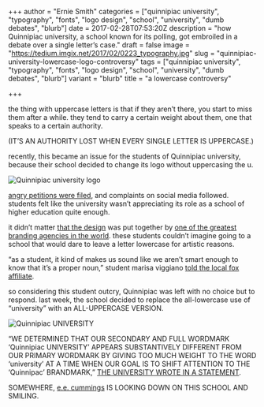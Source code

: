 +++
author = "Ernie Smith"
categories = ["quinnipiac university", "typography", "fonts", "logo design", "school", "university", "dumb debates", "blurb"]
date = 2017-02-28T07:53:20Z
description = "how Quinnipiac university, a school known for its polling, got embroiled in a debate over a single letter’s case."
draft = false
image = "https://tedium.imgix.net/2017/02/0223_typography.jpg"
slug = "quinnipiac-university-lowercase-logo-controversy"
tags = ["quinnipiac university", "typography", "fonts", "logo design", "school", "university", "dumb debates", "blurb"]
variant = "blurb"
title = "a lowercase controversy"

+++

the thing with uppercase letters is that if they aren’t there, you start to miss them after a while. they tend to carry a certain weight about them, one that speaks to a certain authority.

(IT’S AN AUTHORITY LOST WHEN EVERY SINGLE LETTER IS UPPERCASE.)

recently, this became an issue for the students of Quinnipiac university, because their school decided to change its logo without uppercasing the u.

![Quinnipiac university logo](https://tedium.imgix.net/2017/02/0223_Quinnipiac_university-1.png)

[angry petitions were filed](https://www.change.org/p/qu-administration-revise-the-new-quinnipiac-university-logo), and complaints on social media followed. students felt like the university wasn’t appreciating its role as a school of higher education quite enough.

it didn’t matter [that the design](http://www.underconsideration.com/brandnew/archives/new_logo_for_quinnipiac_university_by_pentagram.php) was put together by [one of the greatest branding agencies in the world](https://www.change.org/p/qu-administration-revise-the-new-quinnipiac-university-logo). these students couldn’t imagine going to a school that would dare to leave a letter lowercase for artistic reasons.

“as a student, it kind of makes us sound like we aren’t smart enough to know that it’s a proper noun,” student marisa viggiano [told the local fox affiliate](http://fox61.com/2017/02/17/after-student-pushback-quinnipiac-comes-up-with-another-new-logo/).

so considering this student outcry, Quinnipiac was left with no choice but to respond. last week, the school decided to replace the all-lowercase use of “university” with an ALL-UPPERCASE VERSION.

![Quinnipiac UNIVERSITY](https://tedium.imgix.net/2017/02/0223_Quinnipiac_UNIVERSITY2.png)

“WE DETERMINED THAT OUR SECONDARY AND FULL WORDMARK ‘Quinnipiac UNIVERSITY’ APPEARS SUBSTANTIVELY DIFFERENT FROM OUR PRIMARY WORDMARK BY GIVING TOO MUCH WEIGHT TO THE WORD ‘university’ AT A TIME WHEN OUR GOAL IS TO SHIFT ATTENTION TO THE ‘Quinnipac’ BRANDMARK,” [THE UNIVERSITY WROTE IN A STATEMENT](https://www.qu.edu/life/now/university-unveils-new-full-wordmark.html). 

SOMEWHERE, [e.e. cummings](http://amzn.to/2mEyfN9) IS LOOKING DOWN ON THIS SCHOOL AND SMILING.